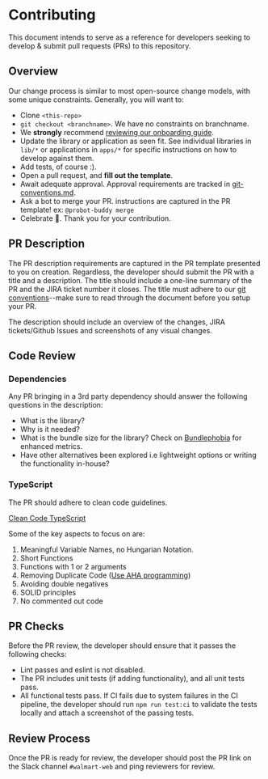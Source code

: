 # Contributing

This document intends to serve as a reference for developers seeking to develop
& submit pull requests (PRs) to this repository.

## Overview

Our change process is similar to most open-source change models, with some
unique constraints. Generally, you will want to:

- Clone `<this-repo>`
- `git checkout <branchname>`. We have no constraints on branchname.
- We **strongly** recommend [reviewing our onboarding guide](../docs/index.md).
- Update the library or application as seen fit. See individual libraries in
  `lib/*` or applications in `apps/*` for specific instructions on how to
  develop against them.
- Add tests, of course :).
- Open a pull request, and **fill out the template**.
- Await adequate approval. Approval requirements are tracked in
  [git-conventions.md](../docs/git-conventions.md).
- Ask a bot to merge your PR. instructions are captured in the PR template! ex:
  `@probot-buddy merge`
- Celebrate :tada:. Thank you for your contribution.

## PR Description

The PR description requirements are captured in the PR template presented to you
on creation. Regardless, the developer should submit the PR with a title and a
description. The title should include a one-line summary of the PR and the JIRA
ticket number it closes. The title must adhere to our
[git conventions](../docs/git-conventions.md)--make sure to read through the
document before you setup your PR.

The description should include an overview of the changes, JIRA tickets/Github
Issues and screenshots of any visual changes.

## Code Review

### Dependencies

Any PR bringing in a 3rd party dependency should answer the following questions
in the description:

- What is the library?
- Why is it needed?
- What is the bundle size for the library? Check on
  [Bundlephobia](https://bundlephobia.com/) for enhanced metrics.
- Have other alternatives been explored i.e lightweight options or writing the
  functionality in-house?

### TypeScript

The PR should adhere to clean code guidelines.

[Clean Code TypeScript](https://github.com/labs42io/clean-code-typescript)

Some of the key aspects to focus on are:

1. Meaningful Variable Names, no Hungarian Notation.
2. Short Functions
3. Functions with 1 or 2 arguments
4. Removing Duplicate Code
   ([Use AHA programming](https://kentcdodds.com/blog/aha-programming))
5. Avoiding double negatives
6. SOLID principles
7. No commented out code

## PR Checks

Before the PR review, the developer should ensure that it passes the following
checks:

- Lint passes and eslint is not disabled.
- The PR includes unit tests (if adding functionality), and all unit tests pass.
- All functional tests pass. If CI fails due to system failures in the CI
  pipeline, the developer should run `npm run test:ci` to validate the tests
  locally and attach a screenshot of the passing tests.

## Review Process

Once the PR is ready for review, the developer should post the PR link on the
Slack channel `#walmart-web` and ping reviewers for review.
